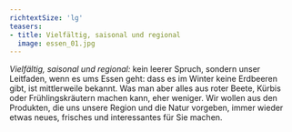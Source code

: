 ```yaml
---
richtextSize: 'lg'
teasers:
- title: Vielfältig, saisonal und regional
  image: essen_01.jpg
---
```


*Vielfältig, saisonal und regional:* kein leerer Spruch, sondern unser Leitfaden, wenn es ums Essen geht: dass es im Winter keine Erdbeeren gibt, ist mittlerweile bekannt. Was man aber alles aus roter Beete, Kürbis oder Frühlingskräutern machen kann, eher weniger. Wir wollen aus den Produkten, die uns unsere Region und die Natur vorgeben, immer wieder etwas neues, frisches und interessantes für Sie machen.
